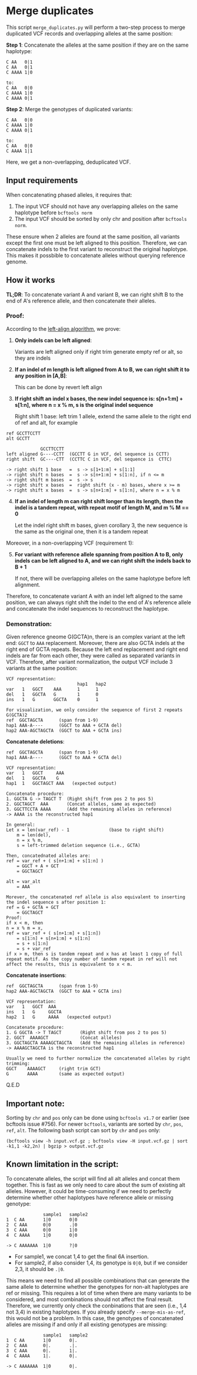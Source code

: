 # Merge duplicates

This script `merge_duplicates.py` will perform a two-step process to merge duplicated VCF records and overlapping alleles at the same position:

**Step 1**: Concatenate the alleles at the same position if they are on the same haplotype:

```
C AA   0|1
C AA   0|1
C AAAA 1|0

to:   
C AA   0|0
C AAAA 1|0
C AAAA 0|1
```

**Step 2**: Merge the genotypes of duplicated variants: 
```
C AA   0|0
C AAAA 1|0
C AAAA 0|1

to:  
C AA   0|0
C AAAA 1|1
```
Here, we get a non-overlapping, deduplicated VCF.

## Input requirements

When concatenating phased alleles, it requires that:

1. The input VCF should not have any overlapping alleles on the same haplotype before `bcftools norm`
2. The input VCF should be sorted by only chr and position after `bcftools norm`.

These ensure when 2 alleles are found at the same position, all variants except the first one must be left aligned to this position. Therefore, we can concatenate indels to the first variant to reconstruct the original haplotype. This makes it possbible to concatenate alleles without querying reference genome.

## How it works

**TL;DR**: To concatenate variant A and variant B, we can right shift B to the end of A's reference allele, and then concatenate their alleles.


### Proof:

According to the [left-align algorithm](https://genome.sph.umich.edu/wiki/Variant_Normalization), we prove:

1. **Only indels can be left aligned**: 

   Variants are left aligned only if right trim generate empty ref or alt, so they are indels

2. **If an indel of m length is left aligned from A to B, we can right shift it to any position in [A,B]**:

   This can be done by revert left align

3. **If right shift an indel x bases, the new indel sequence is: s[n+1:m] + s[1:n], where n = x % m, s is the original indel sequence**

   Right shift 1 base: left trim 1 allele, extend the same allele to the right end of ref and alt, for example
```
ref GCCTTCCTT
alt GCCTT

             GCCTTCCTT
left aligned G----CCTT  (GCCTT G in VCF, del sequence is CCTT)
right shift  GC----CTT  (CCTTC C in VCF, del sequence is  CTTC)

-> right shift 1 base   =  s -> s[1+1:m] + s[1:1]
-> right shift n bases  =  s -> s[n+1:m] + s[1:n], if n <= m
-> right shift m bases  =  s -> s
-> right shift x bases  =  right shift (x - m) bases, where x >= m
-> right shift x bases  =  s -> s[n+1:m] + s[1:n], where n = x % m
```

4. **If an indel of length m can right shift longer than its length, then the indel is a tandem repeat, with repeat motif of length M, and m % M == 0**

   Let the indel right shift m bases, given corollary 3, the new sequence is the same as the original one, then it is a tandem repeat

Moreover, in a non-overlapping VCF (requirement 1):

5. **For variant with reference allele spanning from position A to B, only indels can be left aligned to A, and we can right shift the indels back to B + 1**

   If not, there will be overlapping alleles on the same haplotype before left alignment.

Therefore, to concatenate variant A with an indel left aligned to the same position, we can always right shift the indel to the end of A's reference allele and concatenate the indel sequences to reconstruct the haplotype.


### Demonstration:
Given reference gneome G(GCTA)n, there is an complex variant at the left end: `GGCT` to `AAA` replacement. Moreover, there are also GCTA indels at the right end of GCTA repeats. Because the left end replacement and right end indels are far from each other, they were called as separated variants in VCF. Therefore, after variant normalization, the output VCF include 3 variants at the same position:

```
VCF representation:
                           hap1   hap2
var   1   GGCT    AAA      1      1
del   1   GGCTA   G        1      0
ins   1   G       GGCTA    0      1

For visualization, we only consider the sequence of first 2 repeats G(GCTA)2
ref  GGCTAGCTA      (span from 1-9)
hap1 AAA-A----      (GGCT to AAA + GCTA del)
hap2 AAA-AGCTAGCTA  (GGCT to AAA + GCTA ins) 
```

**Concatenate deletions**:

```
ref  GGCTAGCTA      (span from 1-9)
hap1 AAA-A----      (GGCT to AAA + GCTA del)

VCF representation:
var   1   GGCT     AAA
del   1   GGCTA    G
hap1  1   GGCTAGCT AAA   (expected output)

Concatenate procedure:
1. GGCTA G -> TAGCT T  (Right shift from pos 2 to pos 5)
2. GGCTAGCT  AAA       (Concat alleles, same as expected)
3. GGCTTCCTA AAAA      (Add the remaining alleles in reference)
-> AAAA is the reconstructed hap1

In general:
Let x = len(var_ref) - 1               (base to right shift)
    m = len(del),
    n = x % m,
    s = left-trimmed deletion sequence (i.e., GCTA)

Then, concatednated alleles are:
ref = var_ref + ( s[n+1:m] + s[1:n] )
    = GGCT + A + GCT 
    = GGCTAGCT

alt = var_alt 
    = AAA

Morever, the concatenated ref allele is also equivalent to inserting the indel sequence s after position 1:
ref = G + GCTA + GCT
    = GGCTAGCT
Proof:
if x < m, then 
n = x % m = x,
ref = var_ref + ( s[n+1:m] + s[1:n])
    = s[1:n] + s[n+1:m] + s[1:n]
    = s + s[1:n]
    = s + var_ref
if x > m, then s is tandem repeat and x has at least 1 copy of full repeat motif. As the copy number of tandem repeat in ref will not affect the results, this is equivalent to x < m.
```

**Concatenate insertions**:

```
ref  GGCTAGCTA      (span from 1-9)
hap2 AAA-AGCTAGCTA  (GGCT to AAA + GCTA ins) 

VCF representation:
var   1   GGCT  AAA    
ins   1   G     GGCTA
hap2  1   G     AAAA   (expected output)

Concatenate procedure:
1. G GGCTA -> T TAGCT       (Right shift from pos 2 to pos 5)
2. GGCT  AAAAGCT            (Concat alleles)
3. GGCTAGCTA AAAAGCTAGCTA   (Add the remaining alleles in reference)
-> AAAAGCTAGCTA is the reconstructed hap1

Usually we need to further normalize the concatenated alleles by right trimming:
GGCT    AAAAGCT     (right trim GCT)
G       AAAA        (same as expected output)
```

Q.E.D


## Important note:
Sorting by `chr` and  `pos` only can be done using `bcftools v1.7` or earlier (see bcftools issue #756). For newer `bcftools`, variants are sorted by `chr`, `pos`, `ref`, `alt`. The following bash script can sort  by `chr` and `pos` only:

```
(bcftools view -h input.vcf.gz ; bcftools view -H input.vcf.gz | sort -k1,1 -k2,2n) | bgzip > output.vcf.gz
```

## Known limitation in the script:

To concatenate alleles, the script will find all alt alleles and concat them together. This is fast as we only need to care about the sum of existing alt alleles. However, it could be time-consuming if we need to perfectly determine whether other haplotypes have reference allele or missing genotype:

```
              sample1   sample2
1  C AA       1|0       0|0
2  C AAA      0|0       .|0
3  C AAA      0|0       1|0
4  C AAAA     1|0       0|0

-> C AAAAAAA  1|0       ?|0
```

- For sample1, we concat 1,4 to get the final 6A insertion. 
- For sample2, if also consider 1,4, its genotype is `0|0`, but if we consider 2,3, it should be `.|0`.
 
This means we need to find all possible combinations that can generate the same allele to determine whether the genotypes for non-alt haplotypes are ref or missing. This requires a lot of time when there are many variants to be considered, and most combinations should not affect the final result. Therefore, we currently only check the conbinations that are seen (i.e., 1,4 not 3,4) in existing haplotypes. If you already specify `--merge-mis-as-ref`, this would not be a problem. In this case, the genotypes of concatenated alleles are missing if and only if all existing genotypes are missing:

```
              sample1   sample2
1  C AA       1|0       0|.
2  C AAA      0|.       .|.
3  C AAA      0|.       1|.
4  C AAAA     1|.       0|.

-> C AAAAAAA  1|0       0|.
```
